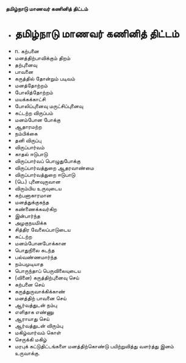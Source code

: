 **தமிழ்நாடு மாணவர் கணினித் திட்டம்**
- # தமிழ்நாடு மாணவர் கணினித் திட்டம்
- n. கற்பனை
- மனத்திற்பாவிக்கும் திறம்
- தற்புனைவு
- பாவனை
- கருத்தில் தோன்றும் படிவம்
- மனத்தோற்றம்
- போலித்தோற்றம்
- மயக்கக்காட்சி
- போலிப்புனைவு மருட்சிப்புனைவு
- கட்டற்ற விருப்பம்
- மனம்போன போக்கு
- ஆதாரமற்ற
- நம்பிக்கை
-  தனி விருப்பு
- விருப்பார்வம்
- காதல் ஈடுபாடு
- விருப்பார்வப் பொழுதுபோக்கு
- விருப்பார்வத்துறை ஆதரவாண்மை
- விருப்பார்வத்துறை ஈடுபாடு
- (பெ.) புனைவுருவான
- விரும்பிய உருவுடைய
- கற்பனாகாரமான
- மனத்துக்குகந்த
- கண்ணைக்கவர்கிற
- இன்பார்ந்த
- அழகுநயமிக்க
- சித்திர வேலைப்பாடுடைய
- கட்டற்ற
- மனம்போனபோக்கான
- பொதுநிலை கடந்த
- பல்வண்ணமார்ந்த
- நம்பமுடியாத
- பொருந்தாப் பெருவிலையுடைய
- (வினை) கருத்திற்புனைவு செய்
- கற்பனை செய்
- கருத்துருவாக்கிக்காண்
- மனத்திற் பாவனை செய்
- ஆர்வத்துடன் நம்பு
- எளிதாக எண்ணு
- ஆராயாது செய்
- ஆர்வத்துடன் விரும்பு
- மகிழ்வார்வம் கொள்
- செருக்கி மகிழ்
- மரபுக் கட்டுதிட்டங்களை மனத்திற்கொண்டு பயிற்றுவித்து வளர்த்து இனம் உருவாக்கு.

